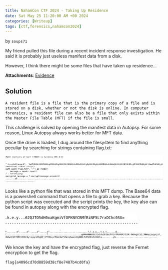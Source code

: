 ```yaml
---
title: NahamCon CTF 2024 - Taking Up Residence
date: Sat May 25 11:20:00 AM +00 2024
categories: [Writeup]
tags: [ctf,forensics,nahamcon2024]
---
```

by `soups71`

My friend pulled this file during a recent incident response investigation.
He said it is probably just useless manifest data from a disk.

However, I think there might be some files that have taken up residence...

**Attachments**: 
[Evidence](https://github.com/alhumaw/alhumaw.github.io/blob/main/assets/Evidence_001.zip)

## Solution
```
A resident file is a file that is the primary copy of a file and is stored on a disk, whether or not the disk is online. In computer forensics, a resident file can also be a file that only exists within the Master File Table (MFT) if the file is small.
```

This challenge is solved by opening the manifest data in Autopsy. For some reason, Linux Autopsy always works better for MFT data.

Once the drive is loaded, I dug around the filesystem to find anything peculiar by searching for strings containing flag.txt:

![xor](/assets/flag_txt.png)

Looks like a python file that was stored in this MFT dump. The Base64 data is a powershell command that opens a file to grab a key.
Because the python script was executed and the script prints the key, the key also can be found in autopsy along with the encrypted flag.

![xor](/assets/key.png)

![xor](/assets/encoded_flag.png)


We know the key and have the encrypted flag, just reverse the Fernet encryption to get the flag.

```
flag{a4096cd70d8859d38cf8e7487b4cd0fa}
```
